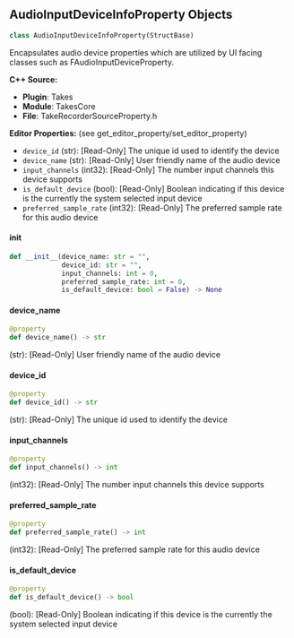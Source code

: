 ## AudioInputDeviceInfoProperty Objects

```python
class AudioInputDeviceInfoProperty(StructBase)
```

Encapsulates audio device properties which are utilized by UI facing classes such as FAudioInputDeviceProperty.

**C++ Source:**

- **Plugin**: Takes
- **Module**: TakesCore
- **File**: TakeRecorderSourceProperty.h

**Editor Properties:** (see get_editor_property/set_editor_property)

- ``device_id`` (str):  [Read-Only] The unique id used to identify the device
- ``device_name`` (str):  [Read-Only] User friendly name of the audio device
- ``input_channels`` (int32):  [Read-Only] The number input channels this device supports
- ``is_default_device`` (bool):  [Read-Only] Boolean indicating if this device is the currently the system selected input device
- ``preferred_sample_rate`` (int32):  [Read-Only] The preferred sample rate for this audio device

<a id="unreal.AudioInputDeviceInfoProperty.__init__"></a>

#### __init__

```python
def __init__(device_name: str = "",
             device_id: str = "",
             input_channels: int = 0,
             preferred_sample_rate: int = 0,
             is_default_device: bool = False) -> None
```

<a id="unreal.AudioInputDeviceInfoProperty.device_name"></a>

#### device_name

```python
@property
def device_name() -> str
```

(str):  [Read-Only] User friendly name of the audio device

<a id="unreal.AudioInputDeviceInfoProperty.device_id"></a>

#### device_id

```python
@property
def device_id() -> str
```

(str):  [Read-Only] The unique id used to identify the device

<a id="unreal.AudioInputDeviceInfoProperty.input_channels"></a>

#### input_channels

```python
@property
def input_channels() -> int
```

(int32):  [Read-Only] The number input channels this device supports

<a id="unreal.AudioInputDeviceInfoProperty.preferred_sample_rate"></a>

#### preferred_sample_rate

```python
@property
def preferred_sample_rate() -> int
```

(int32):  [Read-Only] The preferred sample rate for this audio device

<a id="unreal.AudioInputDeviceInfoProperty.is_default_device"></a>

#### is_default_device

```python
@property
def is_default_device() -> bool
```

(bool):  [Read-Only] Boolean indicating if this device is the currently the system selected input device

<a id="unreal.AudioInputDeviceProperty"></a>